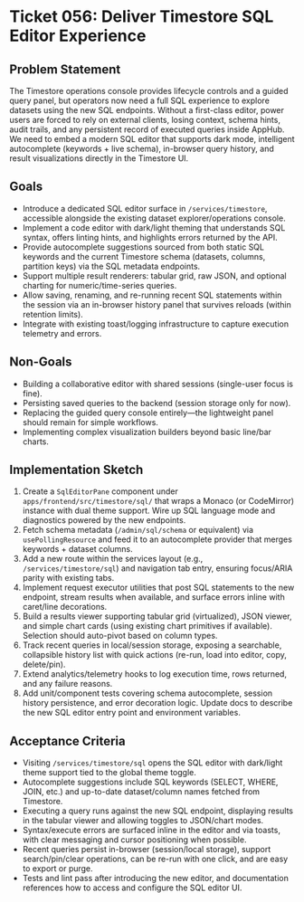 # Ticket 056: Deliver Timestore SQL Editor Experience

## Problem Statement
The Timestore operations console provides lifecycle controls and a guided query panel, but operators now need a full SQL experience to explore datasets using the new SQL endpoints. Without a first-class editor, power users are forced to rely on external clients, losing context, schema hints, audit trails, and any persistent record of executed queries inside AppHub. We need to embed a modern SQL editor that supports dark mode, intelligent autocomplete (keywords + live schema), in-browser query history, and result visualizations directly in the Timestore UI.

## Goals
- Introduce a dedicated SQL editor surface in `/services/timestore`, accessible alongside the existing dataset explorer/operations console.
- Implement a code editor with dark/light theming that understands SQL syntax, offers linting hints, and highlights errors returned by the API.
- Provide autocomplete suggestions sourced from both static SQL keywords and the current Timestore schema (datasets, columns, partition keys) via the SQL metadata endpoints.
- Support multiple result renderers: tabular grid, raw JSON, and optional charting for numeric/time-series queries.
- Allow saving, renaming, and re-running recent SQL statements within the session via an in-browser history panel that survives reloads (within retention limits).
- Integrate with existing toast/logging infrastructure to capture execution telemetry and errors.

## Non-Goals
- Building a collaborative editor with shared sessions (single-user focus is fine).
- Persisting saved queries to the backend (session storage only for now).
- Replacing the guided query console entirely—the lightweight panel should remain for simple workflows.
- Implementing complex visualization builders beyond basic line/bar charts.

## Implementation Sketch
1. Create a `SqlEditorPane` component under `apps/frontend/src/timestore/sql/` that wraps a Monaco (or CodeMirror) instance with dual theme support. Wire up SQL language mode and diagnostics powered by the new endpoints.
2. Fetch schema metadata (`/admin/sql/schema` or equivalent) via `usePollingResource` and feed it to an autocomplete provider that merges keywords + dataset columns.
3. Add a new route within the services layout (e.g., `/services/timestore/sql`) and navigation tab entry, ensuring focus/ARIA parity with existing tabs.
4. Implement request executor utilities that post SQL statements to the new endpoint, stream results when available, and surface errors inline with caret/line decorations.
5. Build a results viewer supporting tabular grid (virtualized), JSON viewer, and simple chart cards (using existing chart primitives if available). Selection should auto-pivot based on column types.
6. Track recent queries in local/session storage, exposing a searchable, collapsible history list with quick actions (re-run, load into editor, copy, delete/pin).
7. Extend analytics/telemetry hooks to log execution time, rows returned, and any failure reasons.
8. Add unit/component tests covering schema autocomplete, session history persistence, and error decoration logic. Update docs to describe the new SQL editor entry point and environment variables.

## Acceptance Criteria
- Visiting `/services/timestore/sql` opens the SQL editor with dark/light theme support tied to the global theme toggle.
- Autocomplete suggestions include SQL keywords (SELECT, WHERE, JOIN, etc.) and up-to-date dataset/column names fetched from Timestore.
- Executing a query runs against the new SQL endpoint, displaying results in the tabular viewer and allowing toggles to JSON/chart modes.
- Syntax/execute errors are surfaced inline in the editor and via toasts, with clear messaging and cursor positioning when possible.
- Recent queries persist in-browser (session/local storage), support search/pin/clear operations, can be re-run with one click, and are easy to export or purge.
- Tests and lint pass after introducing the new editor, and documentation references how to access and configure the SQL editor UI.
